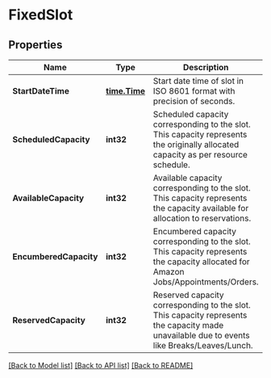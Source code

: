 # FixedSlot

## Properties
Name | Type | Description | Notes
------------ | ------------- | ------------- | -------------
**StartDateTime** | [**time.Time**](time.Time.md) | Start date time of slot in ISO 8601 format with precision of seconds. | [optional] [default to null]
**ScheduledCapacity** | **int32** | Scheduled capacity corresponding to the slot. This capacity represents the originally allocated capacity as per resource schedule. | [optional] [default to null]
**AvailableCapacity** | **int32** | Available capacity corresponding to the slot. This capacity represents the capacity available for allocation to reservations. | [optional] [default to null]
**EncumberedCapacity** | **int32** | Encumbered capacity corresponding to the slot. This capacity represents the capacity allocated for Amazon Jobs/Appointments/Orders. | [optional] [default to null]
**ReservedCapacity** | **int32** | Reserved capacity corresponding to the slot. This capacity represents the capacity made unavailable due to events like Breaks/Leaves/Lunch. | [optional] [default to null]

[[Back to Model list]](../README.md#documentation-for-models) [[Back to API list]](../README.md#documentation-for-api-endpoints) [[Back to README]](../README.md)

